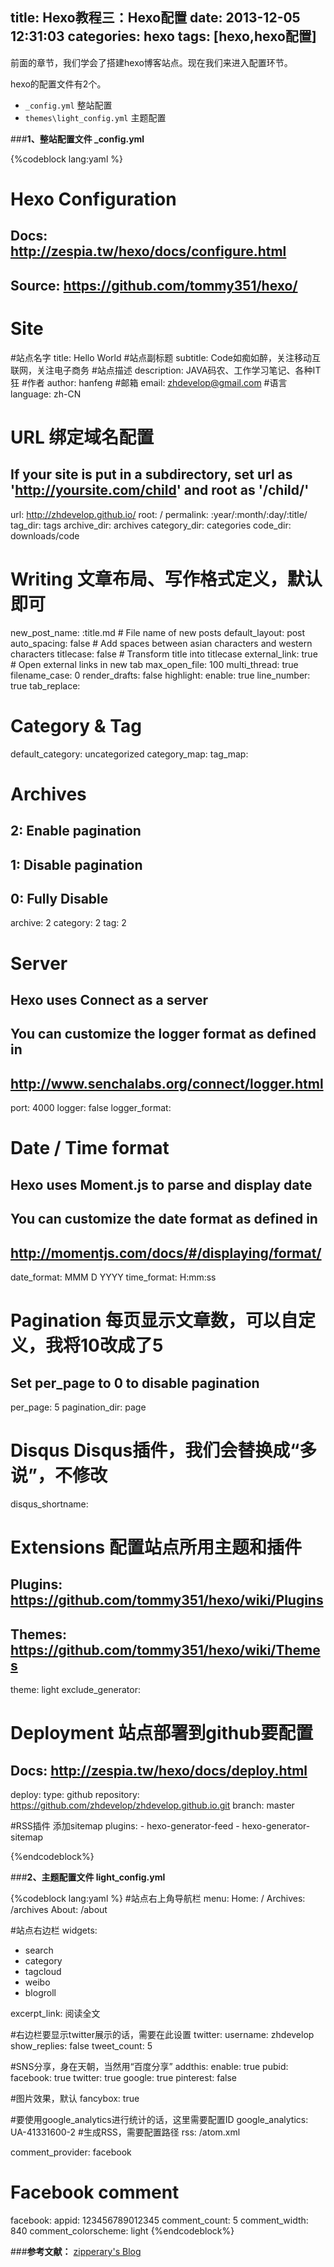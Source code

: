 title: Hexo教程三：Hexo配置
date: 2013-12-05 12:31:03
categories: hexo
tags: [hexo,hexo配置]
---
前面的章节，我们学会了搭建hexo博客站点。现在我们来进入配置环节。

hexo的配置文件有2个。

- `_config.yml` 整站配置
- `themes\light_config.yml` 主题配置

<!-- more -->

###**1、整站配置文件 _config.yml**

{%codeblock lang:yaml %}
# Hexo Configuration
## Docs: http://zespia.tw/hexo/docs/configure.html
## Source: https://github.com/tommy351/hexo/

# Site
#站点名字
title: Hello World
#站点副标题
subtitle: Code如痴如醉，关注移动互联网，关注电子商务
#站点描述
description: JAVA码农、工作学习笔记、各种IT狂
#作者
author: hanfeng
#邮箱
email: zhdevelop@gmail.com
#语言
language: zh-CN

# URL 绑定域名配置
## If your site is put in a subdirectory, set url as 'http://yoursite.com/child' and root as '/child/'
url: http://zhdevelop.github.io/
root: /
permalink: :year/:month/:day/:title/
tag_dir: tags
archive_dir: archives
category_dir: categories
code_dir: downloads/code

# Writing 文章布局、写作格式定义，默认即可
new_post_name: :title.md # File name of new posts
default_layout: post
auto_spacing: false # Add spaces between asian characters and western characters
titlecase: false # Transform title into titlecase
external_link: true # Open external links in new tab
max_open_file: 100
multi_thread: true
filename_case: 0
render_drafts: false
highlight:
  enable: true
  line_number: true
  tab_replace:

# Category & Tag
default_category: uncategorized
category_map:
tag_map:

# Archives
## 2: Enable pagination
## 1: Disable pagination
## 0: Fully Disable
archive: 2
category: 2
tag: 2

# Server
## Hexo uses Connect as a server
## You can customize the logger format as defined in
## http://www.senchalabs.org/connect/logger.html
port: 4000
logger: false
logger_format:

# Date / Time format
## Hexo uses Moment.js to parse and display date
## You can customize the date format as defined in
## http://momentjs.com/docs/#/displaying/format/
date_format: MMM D YYYY
time_format: H:mm:ss

# Pagination 每页显示文章数，可以自定义，我将10改成了5
## Set per_page to 0 to disable pagination
per_page: 5
pagination_dir: page

# Disqus Disqus插件，我们会替换成“多说”，不修改
disqus_shortname:

# Extensions 配置站点所用主题和插件
## Plugins: https://github.com/tommy351/hexo/wiki/Plugins
## Themes: https://github.com/tommy351/hexo/wiki/Themes
theme: light
exclude_generator:

# Deployment 站点部署到github要配置
## Docs: http://zespia.tw/hexo/docs/deploy.html
deploy:
  type: github
  repository: https://github.com/zhdevelop/zhdevelop.github.io.git
  branch: master

#RSS插件 添加sitemap
  plugins:
	- hexo-generator-feed
	- hexo-generator-sitemap

{%endcodeblock%}

###**2、主题配置文件 light_config.yml**

{%codeblock lang:yaml %}
#站点右上角导航栏
menu:
  Home: /
  Archives: /archives
  About: /about

#站点右边栏
widgets:
- search
- category
- tagcloud
- weibo
- blogroll


excerpt_link: 阅读全文

#右边栏要显示twitter展示的话，需要在此设置
twitter:
  username: zhdevelop
  show_replies: false
  tweet_count: 5

#SNS分享，身在天朝，当然用“百度分享”
addthis:
  enable: true
  pubid:
  facebook: true
  twitter: true
  google: true
  pinterest: false

#图片效果，默认
fancybox: true

#要使用google_analytics进行统计的话，这里需要配置ID
google_analytics: UA-41331600-2
#生成RSS，需要配置路径
rss: /atom.xml

comment_provider: facebook
# Facebook comment
facebook:
  appid: 123456789012345
  comment_count: 5
  comment_width: 840
  comment_colorscheme: light
  {%endcodeblock%}

###**参考文献：**
[zipperary's Blog](http://zipperary.com/2013/05/29/hexo-guide-3/)